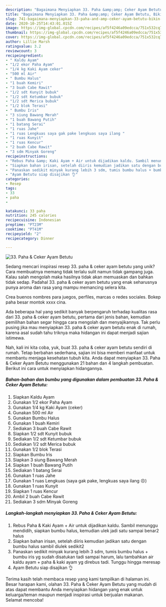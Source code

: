 ```yaml
---
description: "Bagaimana Menyiapkan 33. Paha &amp;amp; Ceker Ayam Betutu, Bikin Ngiler"
title: "Bagaimana Menyiapkan 33. Paha &amp;amp; Ceker Ayam Betutu, Bikin Ngiler"
slug: 741-bagaimana-menyiapkan-33-paha-and-amp-ceker-ayam-betutu-bikin-ngiler
date: 2020-10-25T14:43:01.015Z
image: https://img-global.cpcdn.com/recipes/af5f4246a09edcca/751x532cq70/33-paha-ceker-ayam-betutu-foto-resep-utama.jpg
thumbnail: https://img-global.cpcdn.com/recipes/af5f4246a09edcca/751x532cq70/33-paha-ceker-ayam-betutu-foto-resep-utama.jpg
cover: https://img-global.cpcdn.com/recipes/af5f4246a09edcca/751x532cq70/33-paha-ceker-ayam-betutu-foto-resep-utama.jpg
author: Lillie Marsh
ratingvalue: 3.2
reviewcount: 3
recipeingredient:
- " Kaldu Ayam"
- "1/2 ekor Paha Ayam"
- "1/4 kg Kaki Ayam ceker"
- "500 ml Air"
- " Bumbu Halus"
- "1 buah Kemiri"
- "3 buah Cabe Rawit"
- "1/2 sdt Kunyit bubuk"
- "1/2 sdt Ketumbar bubuk"
- "1/2 sdt Merica bubuk"
- "1/2 blok Terasi"
- " Bumbu Iris"
- "3 siung Bawang Merah"
- "1 buah Bawang Putih"
- "1 batang Serai"
- "1 ruas Jahe"
- "1 ruas Lengkuas saya gak pake lengkuas saya ilang "
- "1 ruas Kunyit"
- "1 ruas Kencur"
- "2 buah Cabe Rawit"
- "3 sdm Minyak Goreng"
recipeinstructions:
- "Rebus Paha &amp; Kaki Ayam + Air untuk dijadikan kaldu. Sambil menunggu mendidih, siapkan bumbu halus, kemudian ulek jadi satu sampai benar2 halus"
- "Siapkan bahan irisan, setelah diiris kemudian jadikan satu dengan bumbu halus sambil diulek sedikit2"
- "Panaskan sedikit minyak kurang lebih 3 sdm, tumis bumbu halus + bumbu iris yg sudah disatukan tadi sampai harum, lalu tambahkan air kaldu ayam + paha &amp; kaki ayam yg direbus tadi. Tunggu hingga meresap"
- "Ayam Betutu siap disajikan 👌"
categories:
- Resep
tags:
- 33
- paha
- 

katakunci: 33 paha  
nutrition: 245 calories
recipecuisine: Indonesian
preptime: "PT23M"
cooktime: "PT41M"
recipeyield: "2"
recipecategory: Dinner

---
```



![33. Paha &amp; Ceker Ayam Betutu](https://img-global.cpcdn.com/recipes/af5f4246a09edcca/751x532cq70/33-paha-ceker-ayam-betutu-foto-resep-utama.jpg)

Sedang mencari inspirasi resep 33. paha &amp; ceker ayam betutu yang unik? Cara membuatnya memang tidak terlalu sulit namun tidak gampang juga. Kalau salah mengolah maka hasilnya tidak akan memuaskan dan bahkan tidak sedap. Padahal 33. paha &amp; ceker ayam betutu yang enak seharusnya punya aroma dan rasa yang mampu memancing selera kita.

Crea buenos nombres para juegos, perfiles, marcas o redes sociales. Bokep paha besar montok xxxx cina.

Ada beberapa hal yang sedikit banyak berpengaruh terhadap kualitas rasa dari 33. paha &amp; ceker ayam betutu, pertama dari jenis bahan, kemudian pemilihan bahan segar hingga cara mengolah dan menyajikannya. Tak perlu pusing jika mau menyiapkan 33. paha &amp; ceker ayam betutu enak di rumah, karena asal sudah tahu triknya maka hidangan ini dapat menjadi sajian istimewa.


Nah, kali ini kita coba, yuk, buat 33. paha &amp; ceker ayam betutu sendiri di rumah. Tetap berbahan sederhana, sajian ini bisa memberi manfaat untuk membantu menjaga kesehatan tubuh kita. Anda dapat menyiapkan 33. Paha &amp; Ceker Ayam Betutu menggunakan 21 bahan dan 4 langkah pembuatan. Berikut ini cara untuk menyiapkan hidangannya.

<!--inarticleads1-->

##### Bahan-bahan dan bumbu yang digunakan dalam pembuatan 33. Paha &amp; Ceker Ayam Betutu:

1. Siapkan  Kaldu Ayam
1. Gunakan 1/2 ekor Paha Ayam
1. Gunakan 1/4 kg Kaki Ayam (ceker)
1. Gunakan 500 ml Air
1. Gunakan  Bumbu Halus
1. Gunakan 1 buah Kemiri
1. Sediakan 3 buah Cabe Rawit
1. Siapkan 1/2 sdt Kunyit bubuk
1. Sediakan 1/2 sdt Ketumbar bubuk
1. Sediakan 1/2 sdt Merica bubuk
1. Gunakan 1/2 blok Terasi
1. Siapkan  Bumbu Iris
1. Siapkan 3 siung Bawang Merah
1. Siapkan 1 buah Bawang Putih
1. Sediakan 1 batang Serai
1. Gunakan 1 ruas Jahe
1. Gunakan 1 ruas Lengkuas (saya gak pake, lengkuas saya ilang 😣)
1. Gunakan 1 ruas Kunyit
1. Siapkan 1 ruas Kencur
1. Ambil 2 buah Cabe Rawit
1. Sediakan 3 sdm Minyak Goreng




<!--inarticleads2-->

##### Langkah-langkah menyiapkan 33. Paha &amp; Ceker Ayam Betutu:

1. Rebus Paha &amp; Kaki Ayam + Air untuk dijadikan kaldu. Sambil menunggu mendidih, siapkan bumbu halus, kemudian ulek jadi satu sampai benar2 halus
1. Siapkan bahan irisan, setelah diiris kemudian jadikan satu dengan bumbu halus sambil diulek sedikit2
1. Panaskan sedikit minyak kurang lebih 3 sdm, tumis bumbu halus + bumbu iris yg sudah disatukan tadi sampai harum, lalu tambahkan air kaldu ayam + paha &amp; kaki ayam yg direbus tadi. Tunggu hingga meresap
1. Ayam Betutu siap disajikan 👌




Terima kasih telah membaca resep yang kami tampilkan di halaman ini. Besar harapan kami, olahan 33. Paha &amp; Ceker Ayam Betutu yang mudah di atas dapat membantu Anda menyiapkan hidangan yang enak untuk keluarga/teman maupun menjadi inspirasi untuk berjualan makanan. Selamat mencoba!
